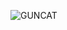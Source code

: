 ![GUNCAT](https://github.com/guncat-02/guncat-02/assets/169626974/963b6184-a1ee-441c-b1c0-18e3f25e6d7b)
<!--
![guncat](https://github.com/guncat-02/guncat-02/assets/169626974/67f6f5de-b2e0-46e5-9d05-08798f34ec6e)

Here are some ideas to get you started:

- 🔭 I’m currently working on ...
- 🌱 I’m currently learning ...
- 👯 I’m looking to collaborate on ...
- 🤔 I’m looking for help with ...
- 💬 Ask me about ...
- 📫 How to reach me: ...
- 😄 Pronouns: ...
- ⚡ Fun fact: ...
-->
